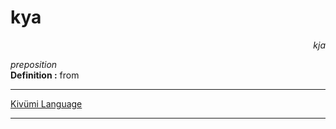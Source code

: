 
# kya

<div align="right"><i>kja</i></div>

*preposition*  
**Definition :** from  

---

[Kivümi Language](../README.md)

---
